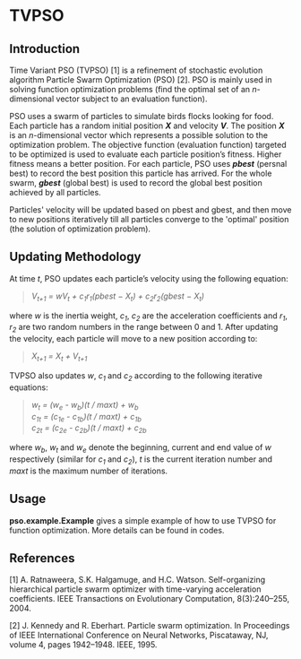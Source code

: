 TVPSO
=====

## Introduction
Time Variant PSO (TVPSO) [1] is a refinement of stochastic evolution algorithm Particle Swarm Optimization (PSO) [2]. PSO is mainly used in solving function optimization problems (find the optimal set of an _n_-dimensional vector subject to an evaluation function).

PSO uses a swarm of particles to simulate birds flocks looking for food. Each particle has a random initial position _**X**_ and velocity _**V**_. The position _**X**_ is an _n_-dimensional vector which represents a possible solution to the optimization problem. The objective function (evaluation function) targeted to be optimized is used to evaluate each particle position’s fitness. Higher fitness means a better position. For each particle, PSO uses _**pbest**_ (persnal best) to record the best position this particle has arrived. For the whole swarm, _**gbest**_ (global best) is used to record the global best position achieved by all particles. 

Particles' velocity will be updated based on pbest and gbest, and then move to new positions iteratively till all particles converge to the 'optimal' position (the solution of optimization problem).

## Updating Methodology
At time _t_, PSO updates each particle’s velocity using the following equation:
>_V<sub>t+1</sub> = wV<sub>t</sub> + c<sub>1</sub>r<sub>1</sub>(pbest − X<sub>t</sub>) + c<sub>2</sub>r<sub>2</sub>(gbest − X<sub>t</sub>)_

where _w_ is the inertia weight, _c<sub>1</sub>_, _c<sub>2</sub>_ are the acceleration coefficients and _r<sub>1</sub>_, _r<sub>2</sub>_ are two random numbers in the range between 0 and 1. After updating the velocity, each particle will move to a new position according to:
>_X<sub>t+1</sub> = X<sub>t</sub> + V<sub>t+1</sub>_

TVPSO also updates _w_, _c<sub>1</sub>_ and _c<sub>2</sub>_ according to the following iterative equations:
>_w<sub>t</sub> = (w<sub>e</sub> - w<sub>b</sub>)(t / maxt) + w<sub>b</sub>_ <br />
_c<sub>1t</sub> = (c<sub>1e</sub> - c<sub>1b</sub>)(t / maxt) + c<sub>1b</sub>_ <br />
_c<sub>2t</sub> = (c<sub>2e</sub> - c<sub>2b</sub>)(t / maxt) + c<sub>2b</sub>_ <br />

where _w<sub>b</sub>_, _w<sub>t</sub>_ and _w<sub>e</sub>_ denote the beginning, current and end value of _w_ respectively (similar for _c<sub>1</sub>_ and _c<sub>2</sub>_), _t_ is the current iteration number and _maxt_ is the maximum number of iterations.

## Usage
**pso.example.Example** gives a simple example of how to use TVPSO for function optimization. More details can be found in codes.

## References
[1] A. Ratnaweera, S.K. Halgamuge, and H.C. Watson. Self-organizing hierarchical particle swarm optimizer with time-varying acceleration coefficients. IEEE Transactions on Evolutionary Computation, 8(3):240–255, 2004.

[2] J. Kennedy and R. Eberhart. Particle swarm optimization. In Proceedings of IEEE International Conference on Neural Networks, Piscataway, NJ, volume 4, pages 1942–1948. IEEE, 1995.

